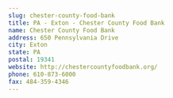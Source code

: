 ```yaml
---
slug: chester-county-food-bank
title: PA - Exton - Chester County Food Bank
name: Chester County Food Bank
address: 650 Pennsylvania Drive
city: Exton
state: PA
postal: 19341
website: http://chestercountyfoodbank.org/
phone: 610-873-6000
fax: 484-359-4346
---
```

